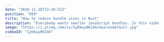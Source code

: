 ```yaml
---
date: "2020-11-18T13:39:52Z"
position: "059"
title: "How to reduce bundle sizes in Nuxt"
description: "Everybody wants smaller JavaScript bundles. In this video Lucie Haberer and I explore a way to reduce bundle sizes in Nuxt.\n\n1. We explore data abstraction and moving data mapping to a data layer that is only accessed by the asyncData or Fetch. \n2. We discuss moving bigger functionality to serverless API's\n3. We show how to make smaller \"named\" webpack chunks\n\nThis video is in-depth (25 mins), have a seat, take your time and enjoy. Happy optimizing!\nBeware, this works best for statically rendered Nuxt projects.\n\nhttps://lihbr.com/blog/pushing-nuxt-js-static-generation-one-step-further\n\nFollow Lucie here: \nWebsite: https://lihbr.com/\nTwitter: https://twitter.com/li_hbr\nGithub: https://github.com/lihbr\n\nFollow me here:\nWebsite: https://timbenniks.dev/\nTwitter: https://twitter.com/timbenniks\nGithub: https://github.com/timbenniks\n\n#javascript #bundlesizes #nuxt"
image: "https://i.ytimg.com/vi/IyKkwy8K2d4/maxresdefault.jpg"
videoId: "IyKkwy8K2d4"
---
```


